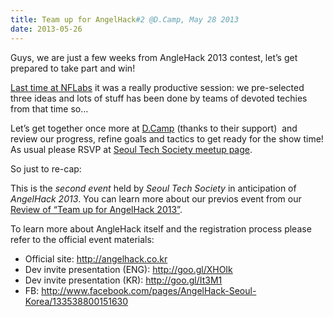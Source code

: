 ```yaml
---
title: Team up for AngelHack#2 @D.Camp, May 28 2013
date: 2013-05-26
---
```

Guys, we are just a few weeks from AngleHack 2013 contest, let’s get
prepared to take part and win!

[Last time at
NFLabs](http://seoultechsociety.org/post/49421013070/team-up-for-angelhack-seoul-may-10)
it was a really productive session: we pre-selected three ideas and lots
of stuff has been done by teams of devoted techies from that time so…

Let’s get together once more at [D.Camp](http://dreamcamp.co) (thanks to
their support)  and review our progress, refine goals and tactics to get
ready for the show time! As usual please RSVP at [Seoul Tech Society
meetup
page](http://www.meetup.com/seoul-tech-society/events/120815772/).

So just to re-cap:

This is the *second event* held by *Seoul Tech Society* in anticipation
of *AngelHack 2013*. You can learn more about our previos event from our
[R](http://seoultechsociety.org/post/50343610743/review-of-team-up-for-anglehack)[eview
of
“](http://seoultechsociety.org/post/50343610743/review-of-team-up-for-anglehack)[Team
up for AngelHack
2013”](http://seoultechsociety.org/post/50343610743/review-of-team-up-for-anglehack). 

To learn more about AngleHack itself and the registration process please
refer to the official event materials:

-   Official site: <http://angelhack.co.kr>
-   Dev invite presentation (ENG): <http://goo.gl/XHOIk> 
-   Dev invite presentation (KR): <http://goo.gl/It3M1>
-   FB:
    <http://www.facebook.com/pages/AngelHack-Seoul-Korea/133538800151630>


